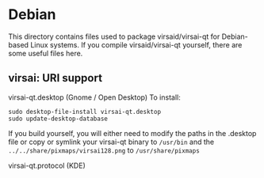 
Debian
====================
This directory contains files used to package virsaid/virsai-qt
for Debian-based Linux systems. If you compile virsaid/virsai-qt yourself, there are some useful files here.

## virsai: URI support ##


virsai-qt.desktop  (Gnome / Open Desktop)
To install:

	sudo desktop-file-install virsai-qt.desktop
	sudo update-desktop-database

If you build yourself, you will either need to modify the paths in
the .desktop file or copy or symlink your virsai-qt binary to `/usr/bin`
and the `../../share/pixmaps/virsai128.png` to `/usr/share/pixmaps`

virsai-qt.protocol (KDE)

